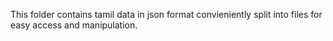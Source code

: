 This folder contains tamil data in json format convieniently split into files for easy access and manipulation.
